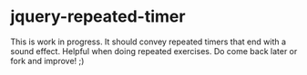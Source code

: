 jquery-repeated-timer
=====================

This is work in progress. It should convey repeated timers that end with a sound effect. Helpful when doing repeated exercises.
Do come back later or fork and improve! ;)